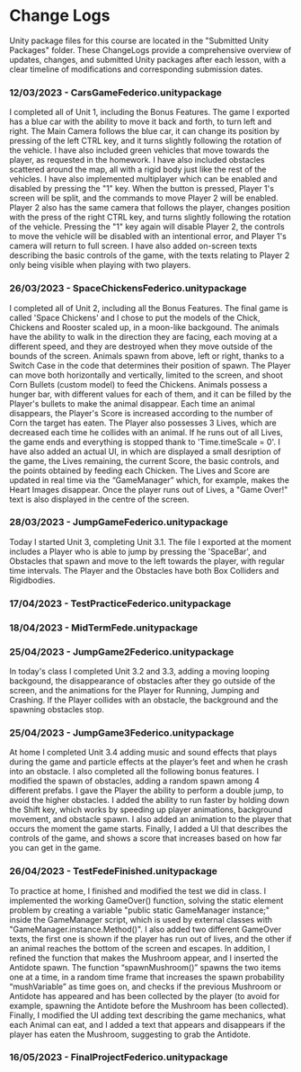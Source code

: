 # Change Logs
Unity package files for this course are located in the "Submitted Unity Packages" folder. These ChangeLogs provide a comprehensive overview of updates, changes, and submitted Unity packages after each lesson, with a clear timeline of modifications and corresponding submission dates.

### 12/03/2023 - CarsGameFederico.unitypackage
I completed all of Unit 1, including the Bonus Features. The game I exported has a blue car with the ability to move it back and forth, to turn left and right. The Main Camera follows the blue car, it can change its position by pressing of the left CTRL key, and it turns slightly following the rotation of the vehicle. I have also included green vehicles that move towards the player, as requested in the homework. I have also included obstacles scattered around the map, all with a rigid body just like the rest of the vehicles. I have also implemented multiplayer which can be enabled and disabled by pressing the "1" key. When the button is pressed, Player 1's screen will be split, and the commands to move Player 2 will be enabled. Player 2 also has the same camera that follows the player, changes position with the press of the right CTRL key, and turns slightly following the rotation of the vehicle. Pressing the "1" key again will disable Player 2, the controls to move the vehicle will be disabled with an intentional error, and Player 1's camera will return to full screen.
I have also added on-screen texts describing the basic controls of the game, with the texts relating to Player 2 only being visible when playing with two players.

### 26/03/2023 - SpaceChickensFederico.unitypackage
I completed all of Unit 2, including all the Bonus Features. The final game is called 'Space Chickens' and I chose to put the models of the Chick, Chickens and Rooster scaled up, in a moon-like backgound. The animals have the ability to walk in the direction they are facing, each moving at a different speed, and they are destroyed when they move outside of the bounds of the screen. Animals spawn from above, left or right, thanks to a Switch Case in the code that determines their position of spawn. The Player can move both horizontally and vertically, limited to the screen, and shoot Corn Bullets (custom model) to feed the Chickens. Animals possess a hunger bar, with different values for each of them, and it can be filled by the Player's bullets to make the animal disappear. Each time an animal disappears, the Player's Score is increased according to the number of Corn the target has eaten. The Player also possesses 3 Lives, which are decreased each time he collides with an animal. If he runs out of all Lives, the game ends and everything is stopped thank to 'Time.timeScale = 0'.
I have also added an actual UI, in which are displayed a small desription of the game, the Lives remaining, the current Score, the basic controls, and the points obtained by feeding each Chicken. The Lives and Score are updated in real time via the “GameManager” which, for example, makes the Heart Images disappear. Once the player runs out of Lives, a "Game Over!" text is also displayed in the centre of the screen.

### 28/03/2023 - JumpGameFederico.unitypackage
Today I started Unit 3, completing Unit 3.1. The file I exported at the moment includes a Player who is able to jump by pressing the 'SpaceBar', and Obstacles that spawn and move to the left towards the player, with regular time intervals. The Player and the Obstacles have both Box Colliders and Rigidbodies.

### 17/04/2023 - TestPracticeFederico.unitypackage

### 18/04/2023 - MidTermFede.unitypackage

### 25/04/2023 - JumpGame2Federico.unitypackage
In today's class I completed Unit 3.2 and 3.3, adding a moving looping backgound, the disappearance of obstacles after they go outside of the screen, and the animations for the Player for Running, Jumping and Crashing. If the Player collides with an obstacle, the background and the spawning obstacles stop.

### 25/04/2023 - JumpGame3Federico.unitypackage
At home I completed Unit 3.4 adding music and sound effects that plays during the game and particle effects at the player’s feet and when he crash into an obstacle. I also completed all the following bonus features. I modified the spawn of obstacles, adding a random spawn among 4 different prefabs. I gave the Player the ability to perform a double jump, to avoid the higher obstacles. I added the ability to run faster by holding down the Shift key, which works by speeding up player animations, background movement, and obstacle spawn. I also added an animation to the player that occurs the moment the game starts. Finally, I added a UI that describes the controls of the game, and shows a score that increases based on how far you can get in the game.

### 26/04/2023 - TestFedeFinished.unitypackage
To practice at home, I finished and modified the test we did in class. I implemented the working GameOver() function, solving the static element problem by creating a variable "public static GameManager instance;" inside the GameManager script, which is used by external classes with "GameManager.instance.Method()".
I also added two different GameOver texts, the first one is shown if the player has run out of lives, and the other if an animal reaches the bottom of the screen and escapes.
In addition, I refined the function that makes the Mushroom appear, and I inserted the Antidote spawn. The function “spawnMushroom()” spawns the two items one at a time, in a random time frame that increases the spawn probability “mushVariable” as time goes on, and checks if the previous Mushroom or Antidote has appeared and has been collected by the player (to avoid for example, spawning the Antidote before the Mushroom has been collected).
Finally, I modified the UI adding text describing the game mechanics, what each Animal can eat, and I added a text that appears and disappears if the player has eaten the Mushroom, suggesting to grab the Antidote.

### 16/05/2023 - FinalProjectFederico.unitypackage
